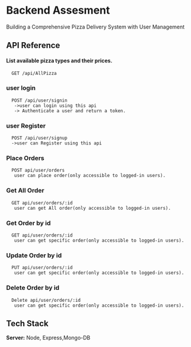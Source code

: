 
# Backend Assesment 
Building a Comprehensive Pizza Delivery System with User Management


## API Reference


#### List available pizza types and their prices.


```http
  GET /api/AllPizza
```



### user login
```http
  POST /api/user/signin
   ->user can login using this api
   -> Authenticate a user and return a token.
```

### user Register
```http
  POST /api/user/signup
  ->user can Register using this api
```

### Place Orders
```http
  POST api/user/orders
   user can place order(only accessible to logged-in users).
```
### Get All Order
```http
  GET api/user/orders/:id
   user can get All order(only accessible to logged-in users).
```

### Get Order by id
```http
  GET api/user/orders/:id
   user can get specific order(only accessible to logged-in users).
```

### Update  Order by id
```http
  PUT api/user/orders/:id
   user can get specific order(only accessible to logged-in users).
```

### Delete Order by id
```http
  Delete api/user/orders/:id
   user can get specific order(only accessible to logged-in users).
```
## Tech Stack



**Server:** Node, Express,Mongo-DB


